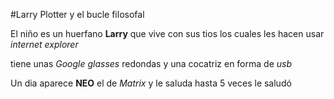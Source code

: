 #Larry Plotter y el bucle filosofal

El niño es un huerfano **Larry** que vive con sus tios
los cuales les hacen usar *internet explorer*

tiene unas *Google glasses* redondas y una cocatriz en forma de *usb*

Un dia aparece **NEO** el de *Matrix* y le saluda
hasta 5 veces le saludó